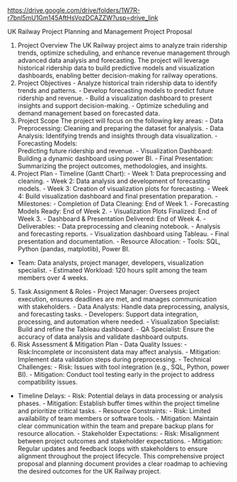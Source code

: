 https://drive.google.com/drive/folders/1W7R-r7bnl5mU1Gm145AftHsVozDCAZZW?usp=drive_link

UK Railway Project Planning and Management 
Project Proposal 
1. Project Overview 
The UK Railway project aims to analyze train ridership trends, optimize scheduling, and 
enhance revenue management through advanced data analysis and forecasting. The 
project will leverage historical ridership data to build predictive models and visualization 
dashboards, enabling better decision-making for railway operations. 
2. Project Objectives - Analyze historical train ridership data to identify trends and patterns. - Develop forecasting models to predict future ridership and revenue. - Build a visualization dashboard to present insights and support decision-making. - Optimize scheduling and demand management based on forecasted data. 
3. Project Scope 
The project will focus on the following key areas: - Data Preprocessing: 
Cleaning and preparing the dataset for analysis. - Data Analysis: 
Identifying trends and insights through data visualization. - Forecasting Models:  
Predicting future ridership and revenue. - Visualization Dashboard: Building a dynamic dashboard using power BI. - Final Presentation: Summarizing the project outcomes, methodologies, and insights. 
4. Project Plan - Timeline (Gantt Chart): - Week 1: 
Data preprocessing and cleaning. - Week 2: 
Data analysis and development of forecasting models. - Week 3: 
Creation of visualization plots for forecasting. - Week 4: 
Build visualization dashboard and final presentation preparation. - Milestones: - Completion of Data Cleaning: End of Week 1. - Forecasting Models Ready: End of Week 2. - Visualization Plots Finalized: End of Week 3. - Dashboard & Presentation Delivered: 
End of Week 4. - Deliverables: - Data preprocessing and cleaning notebook. - Analysis and forecasting reports. - Visualization dashboard using Tableau. - Final presentation and documentation. - Resource Allocation: - Tools: SQL, Python (pandas, matplotlib), Power BI. 
- Team: Data analysts, project manager, developers, visualization specialist. - Estimated Workload: 120 hours split among the team members over 4 weeks. 
5. Task Assignment & Roles - Project Manager: Oversees project execution, ensures deadlines are met, and manages 
communication with stakeholders. - Data Analysts: 
Handle data preprocessing, analysis, and forecasting tasks. - Developers: 
Support data integration, processing, and automation where needed. - Visualization Specialist: 
Build and refine the Tableau dashboard. - QA Specialist: 
Ensure the accuracy of data analysis and validate dashboard outputs. 
6. Risk Assessment & Mitigation Plan - Data Quality Issues: - Risk:Incomplete or inconsistent data may affect analysis. - Mitigation: 
Implement data validation steps during preprocessing. - Technical Challenges: - Risk: 
Issues with tool integration (e.g., SQL, Python, power BI). - Mitigation: 
Conduct tool testing early in the project to address compatibility issues. 
- Timeline Delays: - Risk: 
Potential delays in data processing or analysis phases. - Mitigation: 
Establish buffer times within the project timeline and prioritize critical tasks. - Resource Constraints: - Risk: 
Limited availability of team members or software tools. - Mitigation: 
Maintain clear communication within the team and prepare backup plans for resource 
allocation. - Stakeholder Expectations: - Risk: 
Misalignment between project outcomes and stakeholder expectations. - Mitigation: 
Regular updates and feedback loops with stakeholders to ensure alignment throughout the 
project lifecycle. 
This comprehensive project proposal and planning document provides a clear roadmap to 
achieving the desired outcomes for the UK Railway project. 

